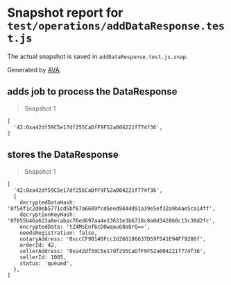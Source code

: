 # Snapshot report for `test/operations/addDataResponse.test.js`

The actual snapshot is saved in `addDataResponse.test.js.snap`.

Generated by [AVA](https://ava.li).

## adds job to process the DataResponse

> Snapshot 1

    [
      '42:0xa42df59C5e17df255CaDfF9F52a004221f774f36',
    ]

## stores the DataResponse

> Snapshot 1

    [
      '42:0xa42df59C5e17df255CaDfF9F52a004221f774f36',
      {
        decryptedDataHash: '8f54f1c2d0eb5771cd5bf67a6689fcd6eed9444d91a39e5ef32a9b4ae5ca14ff',
        decryptionKeyHash: '07855b46a623a8ecabac76ed697aa4e13631e3b6718c8a0d342860c13c30d2fc',
        encryptedData: 'tZ4MsEnfbcDOwqau68aOrQ==',
        needsRegistration: false,
        notaryAddress: '0xccCF90140Fcc2d260186637D59F541E94Ff9288f',
        orderId: 42,
        sellerAddress: '0xa42df59C5e17df255CaDfF9F52a004221f774f36',
        sellerId: 1085,
        status: 'queued',
      },
    ]
